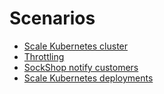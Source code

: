 # Scenarios
- [Scale Kubernetes cluster](https://github.com/k8loud/demo/tree/main/scenarios/scale-kubernetes-cluster)
- [Throttling](https://github.com/k8loud/demo/tree/main/scenarios/throttling)
- [SockShop notify customers](https://github.com/k8loud/demo/tree/main/scenarios/sockshop-notify-customers)
- [Scale Kubernetes deployments](https://github.com/k8loud/demo/tree/main/scenarios/k8s-scaling)
